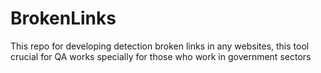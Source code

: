 # BrokenLinks
This repo for developing detection broken links  in any websites, this tool crucial for QA works specially for those who work in government sectors
